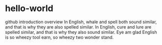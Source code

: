 # hello-world
github introduction overview
In English,
whale and spell both sound similar,
and that is why they are also spelled similar.
In English,
cure and lure are spelled similar,
and that is why they also sound similar.
Eye am glad English is so wheezy tool earn,
so wheezy two wonder stand.
